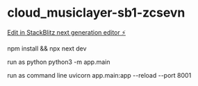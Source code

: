 # cloud_musiclayer-sb1-zcsevn

[Edit in StackBlitz next generation editor ⚡️](https://stackblitz.com/~/github.com/shikaiwen/cloud_musiclayer-sb1-zcsevn)

npm install && npx next dev

run as python
python3 -m app.main

run as command line
uvicorn app.main:app --reload --port 8001